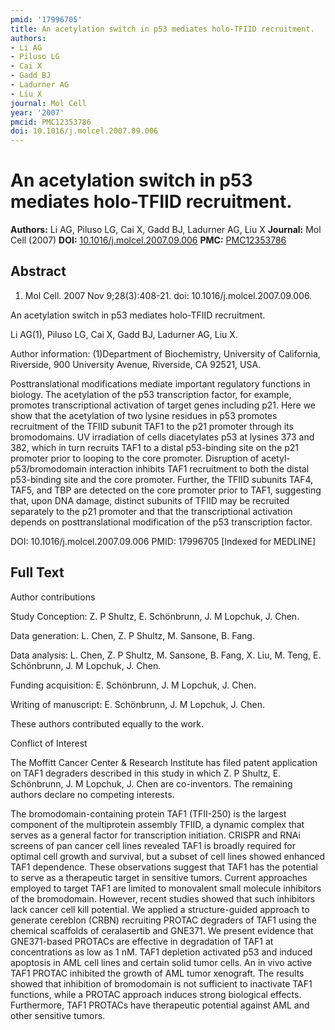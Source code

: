 ```yaml
---
pmid: '17996705'
title: An acetylation switch in p53 mediates holo-TFIID recruitment.
authors:
- Li AG
- Piluso LG
- Cai X
- Gadd BJ
- Ladurner AG
- Liu X
journal: Mol Cell
year: '2007'
pmcid: PMC12353786
doi: 10.1016/j.molcel.2007.09.006
---
```


# An acetylation switch in p53 mediates holo-TFIID recruitment.
**Authors:** Li AG, Piluso LG, Cai X, Gadd BJ, Ladurner AG, Liu X
**Journal:** Mol Cell (2007)
**DOI:** [10.1016/j.molcel.2007.09.006](https://doi.org/10.1016/j.molcel.2007.09.006)
**PMC:** [PMC12353786](https://www.ncbi.nlm.nih.gov/pmc/articles/PMC12353786/)

## Abstract

1. Mol Cell. 2007 Nov 9;28(3):408-21. doi: 10.1016/j.molcel.2007.09.006.

An acetylation switch in p53 mediates holo-TFIID recruitment.

Li AG(1), Piluso LG, Cai X, Gadd BJ, Ladurner AG, Liu X.

Author information:
(1)Department of Biochemistry, University of California, Riverside, 900 
University Avenue, Riverside, CA 92521, USA.

Posttranslational modifications mediate important regulatory functions in 
biology. The acetylation of the p53 transcription factor, for example, promotes 
transcriptional activation of target genes including p21. Here we show that the 
acetylation of two lysine residues in p53 promotes recruitment of the TFIID 
subunit TAF1 to the p21 promoter through its bromodomains. UV irradiation of 
cells diacetylates p53 at lysines 373 and 382, which in turn recruits TAF1 to a 
distal p53-binding site on the p21 promoter prior to looping to the core 
promoter. Disruption of acetyl-p53/bromodomain interaction inhibits TAF1 
recruitment to both the distal p53-binding site and the core promoter. Further, 
the TFIID subunits TAF4, TAF5, and TBP are detected on the core promoter prior 
to TAF1, suggesting that, upon DNA damage, distinct subunits of TFIID may be 
recruited separately to the p21 promoter and that the transcriptional activation 
depends on posttranslational modification of the p53 transcription factor.

DOI: 10.1016/j.molcel.2007.09.006
PMID: 17996705 [Indexed for MEDLINE]

## Full Text

Author contributions

Study Conception: Z. P Shultz, E. Schönbrunn, J. M Lopchuk, J. Chen.

Data generation: L. Chen, Z. P Shultz, M. Sansone, B. Fang.

Data analysis: L. Chen, Z. P Shultz, M. Sansone, B. Fang, X. Liu, M. Teng, E. Schönbrunn, J. M Lopchuk, J. Chen.

Funding acquisition: E. Schönbrunn, J. M Lopchuk, J. Chen.

Writing of manuscript: E. Schönbrunn, J. M Lopchuk, J. Chen.

These authors contributed equally to the work.

Conflict of Interest

The Moffitt Cancer Center & Research Institute has filed patent application on TAF1 degraders described in this study in which Z. P Shultz, E. Schönbrunn, J. M Lopchuk, J. Chen are co-inventors. The remaining authors declare no competing interests.

The bromodomain-containing protein TAF1 (TFII-250) is the largest component of the multiprotein assembly TFIID, a dynamic complex that serves as a general factor for transcription initiation. CRISPR and RNAi screens of pan cancer cell lines revealed TAF1 is broadly required for optimal cell growth and survival, but a subset of cell lines showed enhanced TAF1 dependence. These observations suggest that TAF1 has the potential to serve as a therapeutic target in sensitive tumors. Current approaches employed to target TAF1 are limited to monovalent small molecule inhibitors of the bromodomain. However, recent studies showed that such inhibitors lack cancer cell kill potential. We applied a structure-guided approach to generate cereblon (CRBN) recruiting PROTAC degraders of TAF1 using the chemical scaffolds of ceralasertib and GNE371. We present evidence that GNE371-based PROTACs are effective in degradation of TAF1 at concentrations as low as 1 nM. TAF1 depletion activated p53 and induced apoptosis in AML cell lines and certain solid tumor cells. An in vivo active TAF1 PROTAC inhibited the growth of AML tumor xenograft. The results showed that inhibition of bromodomain is not sufficient to inactivate TAF1 functions, while a PROTAC approach induces strong biological effects. Furthermore, TAF1 PROTACs have therapeutic potential against AML and other sensitive tumors.
